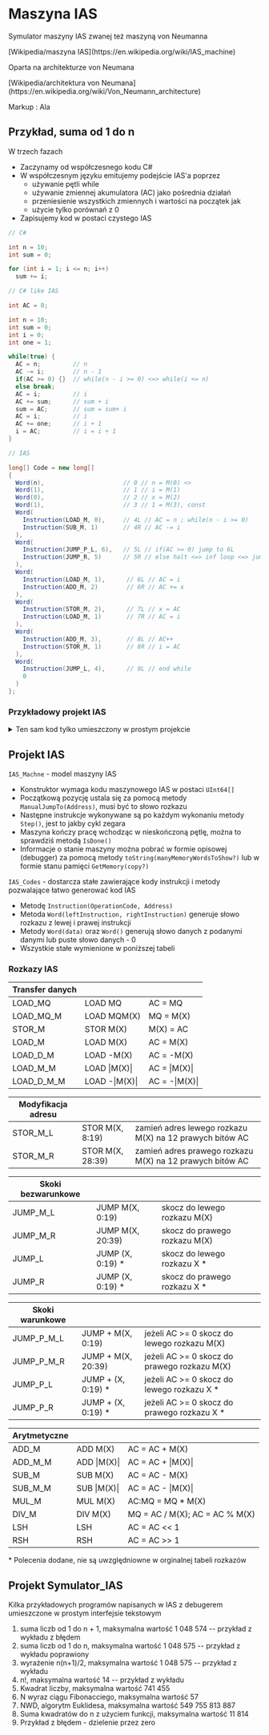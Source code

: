 # Maszyna IAS
<p>Symulator maszyny IAS zwanej też maszyną von Neumanna</p>
[Wikipedia/maszyna IAS](https://en.wikipedia.org/wiki/IAS_machine)

<p>Oparta na architekturze von Neumana</p>
[Wikipedia/architektura von Neumana](https://en.wikipedia.org/wiki/Von_Neumann_architecture)

Markup : Ala

## Przykład, suma od 1 do n

W trzech fazach

- Zaczynamy od współczesnego kodu C#
- W współczesnym języku emitujemy podejście IAS'a poprzez 
  - używanie pętli while
  - używanie zmiennej akumulatora (AC) jako pośrednia działań
  - przeniesienie wszystkich zmiennych i wartości na początek jak
  - użycie tylko porównań z 0
- Zapisujemy kod w postaci czystego IAS

```C#
// C#

int n = 10;
int sum = 0;

for (int i = 1; i <= n; i++)
  sum += i;
```

```C#
// C# like IAS

int AC = 0;

int n = 10;
int sum = 0;
int i = 0;
int one = 1;

while(true) {
  AC = n;         // n
  AC -= i;        // n - 1
  if(AC >= 0) {}  // while(n - i >= 0) <=> while(i <= n)
  else break;
  AC = i;         // i
  AC += sum;      // sum + i
  sum = AC;       // sum = sum+ i
  AC = i;         // i
  AC += one;      // i + 1
  i = AC;         // i = i + 1
}
```

```C#
// IAS

long[] Code = new long[]
{
  Word(n),                      // 0 // n = M(0) <>
  Word(1),                      // 1 // i = M(1)
  Word(0),                      // 2 // x = M(2)
  Word(1),                      // 3 // 1 = M(3), const
  Word(
    Instruction(LOAD_M, 0),     // 4L // AC = n ; while(n - i >= 0)
    Instruction(SUB_M, 1)       // 4R // AC -= i
  ),
  Word(
    Instruction(JUMP_P_L, 6),   // 5L // if(AC >= 0) jump to 6L
    Instruction(JUMP_R, 5)      // 5R // else halt <=> inf loop <=> jump to 5R
  ),
  Word(
    Instruction(LOAD_M, 1),      // 6L // AC = i
    Instruction(ADD_M, 2)        // 6R // AC += x
  ),
  Word(
    Instruction(STOR_M, 2),      // 7L // x = AC
    Instruction(LOAD_M, 1)       // 7R // AC = i
  ),
  Word(
    Instruction(ADD_M, 3),       // 8L // AC++
    Instruction(STOR_M, 1)       // 8R // i = AC
  ),
  Word(
    Instruction(JUMP_L, 4),      // 9L // end while
    0
  )
};
```

### Przykładowy projekt IAS

<details>
  <summary>Ten sam kod tylko umieszczony w prostym projekcie</summary>

  ```C#
  // C#

  using System;
  using IAS;

  class MyFirstIASProject : IAS_Codes {

    static void Main() {
      Console.Write("n = ");
      int n = Convert.ToInt32(Console.ReadLine());

      long[] Code = new long[]
      {
        Word(n),                      // 0 // n = M(0) <>
        Word(1),                      // 1 // i = M(1)
        Word(0),                      // 2 // x = M(2)
        Word(1),                      // 3 // 1 = M(3), const
        Word(
          Instruction(LOAD_M, 0),     // 4L // AC = n ; while(n - i >= 0)
          Instruction(SUB_M, 1)       // 4R // AC -= i
        ),
        Word(
          Instruction(JUMP_P_L, 6),   // 5L // if(AC >= 0) jump to 6L
          Instruction(JUMP_R, 5)      // 5R // else halt <=> inf loop <=> jump to 5R
        ),
        Word(
          Instruction(LOAD_M, 1),      // 6L // AC = i
          Instruction(ADD_M, 2)        // 6R // AC += x
        ),
        Word(
          Instruction(STOR_M, 2),      // 7L // x = AC
          Instruction(LOAD_M, 1)       // 7R // AC = i
        ),
        Word(
          Instruction(ADD_M, 3),       // 8L // AC++
          Instruction(STOR_M, 1)       // 8R // i = AC
        ),
        Word(
          Instruction(JUMP_L, 4),      // 9L // end while
          0
        )
      };
      
      try {
        IAS_Machine Machine = new IAS_Machine(Code);

        Machine.ManualJumpTo(4);                    // Program starts at m[4]

        Console.WriteLine(Machine.ToString(4));     // Show 4 first words in memory - m[0-3]

        while(Console.ReadKey().KeyChar != 'x') {
          Machine.Step();

          Console.WriteLine(Machine.ToString(4));
        }
      } catch(Exception e) {
        Console.WriteLine($"Error: {e.Message}");
      }
    }

  }
  ```
</details>

## Projekt IAS

`IAS_Machne` - model maszyny IAS
- Konstruktor wymaga kodu maszynowego IAS w postaci `UInt64[]`
- Początkową pozycję ustala się za pomocą metody `ManualJumpTo(Address)`, musi być to słowo rozkazu
- Następne instrukcje wykonywane są po każdym wykonaniu metody `Step()`, jest to jakby cykl zegara
- Maszyna kończy pracę wchodząc w nieskończoną pętlę, można to sprawdziś metodą `IsDone()`
- Informacje o stanie maszyny można pobrać w formie opisowej (debugger) za pomocą metody `toString(manyMemoryWordsToShow?)` lub w formie stanu pamięci `GetMemory(copy?)`

`IAS_Codes` - dostarcza stałe zawierające kody instrukcji i metody pozwalające łatwo generować kod IAS
- Metodę `Instruction(OperationCode, Address)`
- Metoda `Word(leftInstruction, rightInstruction)` generuje słowo rozkazu z lewej i prawej instrukcji
- Metody `Word(data)` oraz `Word()` generują słowo danych z podanymi danymi lub puste słowo danych - 0
- Wszystkie stałe wymienione w poniższej tabeli

### Rozkazy IAS

| Transfer danych |              |                |
| ------------- | -------------- |--------------- |
| LOAD_MQ       | LOAD MQ        | AC = MQ        |
| LOAD_MQ_M     | LOAD MQM(X)    | MQ = M(X)      |
| STOR_M        | STOR M(X)      | M(X) = AC      |
| LOAD_M        | LOAD M(X)      | AC = M(X)      |
| LOAD_D_M      | LOAD -M(X)     | AC = -M(X)     |
| LOAD_M_M      | LOAD \|M(X)\|  | AC = \|M(X)\|  |
| LOAD_D_M_M    | LOAD -\|M(X)\| | AC = -\|M(X)\| |

| Modyfikacja adresu |              |                                                          |
| -------------- | ---------------- | -------------------------------------------------------- |
| STOR_M_L       | STOR M(X, 8:19)  | zamień adres lewego rozkazu M(X) na 12 prawych bitów AC  |
| STOR_M_R       | STOR M(X, 28:39) | zamień adres prawego rozkazu M(X) na 12 prawych bitów AC |

| Skoki bezwarunkowe |             |                               |
| ------------- | ---------------- | ------------------------------|
| JUMP_M_L      | JUMP M(X, 0:19)  | skocz do lewego rozkazu M(X)  |
| JUMP_M_R      | JUMP M(X, 20:39) | skocz do prawego rozkazu M(X) |
| JUMP_L        | JUMP (X, 0:19) * | skocz do lewego rozkazu X   * |
| JUMP_R        | JUMP (X, 0:19) * | skocz do prawego rozkazu X  * |

| Skoki warunkowe |                    |                                              |
| --------------- | ------------------ | ---------------------------------------------|
| JUMP_P_M_L      | JUMP + M(X, 0:19)  | jeżeli AC >= 0 skocz do lewego rozkazu M(X)  |
| JUMP_P_M_R      | JUMP + M(X, 20:39) | jeżeli AC >= 0 skocz do prawego rozkazu M(X) |
| JUMP_P_L        | JUMP + (X, 0:19) * | jeżeli AC >= 0 skocz do lewego rozkazu X   * |
| JUMP_P_R        | JUMP + (X, 0:19) * | jeżeli AC >= 0 skocz do prawego rozkazu X  * |

| Arytmetyczne |              |                                |
| ------------ | ------------ | -------------------------------|
| ADD_M        | ADD M(X)     | AC = AC + M(X)                 |
| ADD_M_M      | ADD \|M(X)\| | AC = AC + \|M(X)\|             |
| SUB_M        | SUB M(X)     | AC = AC - M(X)                 |
| SUB_M_M      | SUB \|M(X)\| | AC = AC - \|M(X)\|             |
| MUL_M        | MUL M(X)     | AC:MQ = MQ * M(X)              |
| DIV_M        | DIV M(X)     | MQ = AC / M(X); AC = AC % M(X) |
| LSH          | LSH          | AC = AC << 1                   |
| RSH          | RSH          | AC = AC >> 1                   |

\* Polecenia dodane, nie są uwzględniowne w orginalnej tabeli rozkazów

## Projekt Symulator_IAS

Kilka przykładowych programów napisanych w IAS z debugerem umieszczone w prostym interfejsie tekstowym

1) suma liczb od 1 do n + 1, maksymalna wartość 1 048 574      -- przykład z wykładu z błędem
2) suma liczb od 1 do n, maksymalna wartość 1 048 575          -- przykład z wykładu poprawiony
3) wyrażenie n(n+1)/2, maksymalna wartość 1 048 575            -- przykład z wykładu
4) n!, maksymalna wartość 14                                   -- przykład z wykładu
5) Kwadrat liczby, maksymalna wartość 741 455
6) N wyraz ciągu Fibonacciego, maksymalna wartość 57
7) NWD, algorytm Euklidesa, maksymalna wartość 549 755 813 887
8) Suma kwadratów do n z użyciem funkcji, maksymalna wartość 11 814
9) Przykład z błędem - dzielenie przez zero

